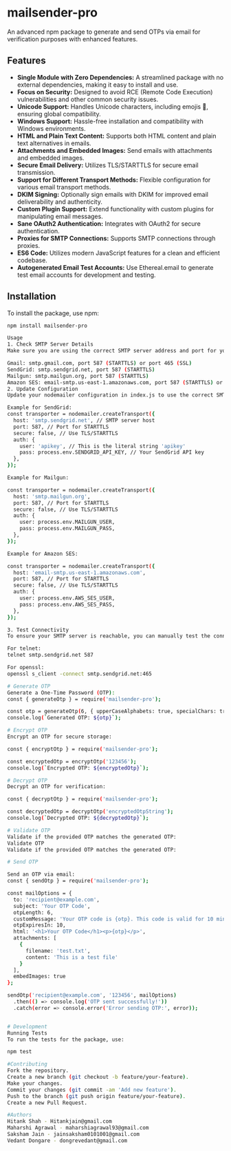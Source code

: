 # mailsender-pro

An advanced npm package to generate and send OTPs via email for verification purposes with enhanced features.

## Features

- **Single Module with Zero Dependencies:** A streamlined package with no external dependencies, making it easy to install and use.
- **Focus on Security:** Designed to avoid RCE (Remote Code Execution) vulnerabilities and other common security issues.
- **Unicode Support:** Handles Unicode characters, including emojis 💪, ensuring global compatibility.
- **Windows Support:** Hassle-free installation and compatibility with Windows environments.
- **HTML and Plain Text Content:** Supports both HTML content and plain text alternatives in emails.
- **Attachments and Embedded Images:** Send emails with attachments and embedded images.
- **Secure Email Delivery:** Utilizes TLS/STARTTLS for secure email transmission.
- **Support for Different Transport Methods:** Flexible configuration for various email transport methods.
- **DKIM Signing:** Optionally sign emails with DKIM for improved email deliverability and authenticity.
- **Custom Plugin Support:** Extend functionality with custom plugins for manipulating email messages.
- **Sane OAuth2 Authentication:** Integrates with OAuth2 for secure authentication.
- **Proxies for SMTP Connections:** Supports SMTP connections through proxies.
- **ES6 Code:** Utilizes modern JavaScript features for a clean and efficient codebase.
- **Autogenerated Email Test Accounts:** Use Ethereal.email to generate test email accounts for development and testing.

## Installation

To install the package, use npm:

```bash
npm install mailsender-pro

Usage
1. Check SMTP Server Details
Make sure you are using the correct SMTP server address and port for your email provider. Here’s a general guide:

Gmail: smtp.gmail.com, port 587 (STARTTLS) or port 465 (SSL)
SendGrid: smtp.sendgrid.net, port 587 (STARTTLS)
Mailgun: smtp.mailgun.org, port 587 (STARTTLS)
Amazon SES: email-smtp.us-east-1.amazonaws.com, port 587 (STARTTLS) or port 465 (SSL)
2. Update Configuration
Update your nodemailer configuration in index.js to use the correct SMTP server and port.

Example for SendGrid:
const transporter = nodemailer.createTransport({
  host: 'smtp.sendgrid.net', // SMTP server host
  port: 587, // Port for STARTTLS
  secure: false, // Use TLS/STARTTLS
  auth: {
    user: 'apikey', // This is the literal string 'apikey'
    pass: process.env.SENDGRID_API_KEY, // Your SendGrid API key
  },
});

Example for Mailgun:

const transporter = nodemailer.createTransport({
  host: 'smtp.mailgun.org',
  port: 587, // Port for STARTTLS
  secure: false, // Use TLS/STARTTLS
  auth: {
    user: process.env.MAILGUN_USER,
    pass: process.env.MAILGUN_PASS,
  },
});

Example for Amazon SES:

const transporter = nodemailer.createTransport({
  host: 'email-smtp.us-east-1.amazonaws.com',
  port: 587, // Port for STARTTLS
  secure: false, // Use TLS/STARTTLS
  auth: {
    user: process.env.AWS_SES_USER,
    pass: process.env.AWS_SES_PASS,
  },
});

3. Test Connectivity
To ensure your SMTP server is reachable, you can manually test the connection using tools like telnet or openssl:

For telnet:
telnet smtp.sendgrid.net 587

For openssl:
openssl s_client -connect smtp.sendgrid.net:465

# Generate OTP
Generate a One-Time Password (OTP):
const { generateOtp } = require('mailsender-pro');

const otp = generateOtp(6, { upperCaseAlphabets: true, specialChars: true });
console.log(`Generated OTP: ${otp}`);

# Encrypt OTP
Encrypt an OTP for secure storage:

const { encryptOtp } = require('mailsender-pro');

const encryptedOtp = encryptOtp('123456');
console.log(`Encrypted OTP: ${encryptedOtp}`);

# Decrypt OTP
Decrypt an OTP for verification:

const { decryptOtp } = require('mailsender-pro');

const decryptedOtp = decryptOtp('encryptedOtpString');
console.log(`Decrypted OTP: ${decryptedOtp}`);

# Validate OTP
Validate if the provided OTP matches the generated OTP:
Validate OTP
Validate if the provided OTP matches the generated OTP:

# Send OTP

Send an OTP via email:
const { sendOtp } = require('mailsender-pro');

const mailOptions = {
  to: 'recipient@example.com',
  subject: 'Your OTP Code',
  otpLength: 6,
  customMessage: 'Your OTP code is {otp}. This code is valid for 10 minutes.',
  otpExpiresIn: 10,
  html: '<h1>Your OTP Code</h1><p>{otp}</p>',
  attachments: [
    {
      filename: 'test.txt',
      content: 'This is a test file'
    }
  ],
  embedImages: true
};

sendOtp('recipient@example.com', '123456', mailOptions)
  .then(() => console.log('OTP sent successfully!'))
  .catch(error => console.error('Error sending OTP:', error));


# Development
Running Tests
To run the tests for the package, use:

npm test

#Contributing
Fork the repository.
Create a new branch (git checkout -b feature/your-feature).
Make your changes.
Commit your changes (git commit -am 'Add new feature').
Push to the branch (git push origin feature/your-feature).
Create a new Pull Request.

#Authors
Hitank Shah - Hitankjain@gmail.com
Maharshi Agrawal - maharshiagrawal93@gmail.com
Saksham Jain - jainsaksham0101001@gmail.com
Vedant Dongare - dongrevedant@gmail.com